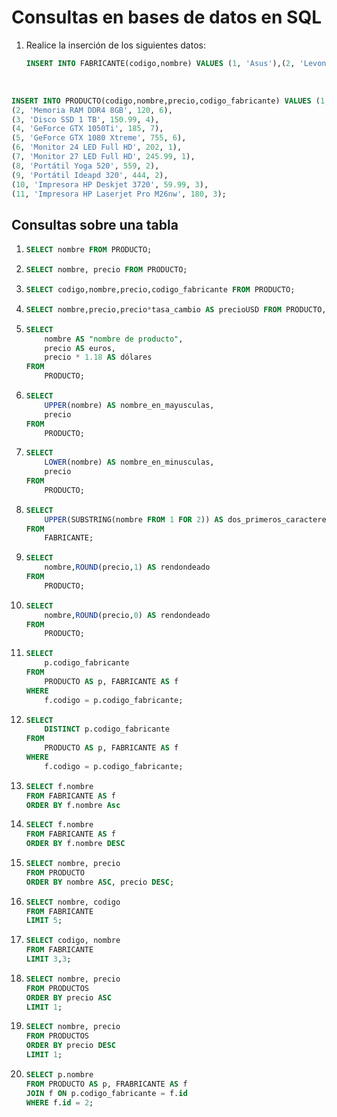 # Consultas en bases de datos en SQL

1. Realice la inserción de los siguientes datos:

   ```sql
   INSERT INTO FABRICANTE(codigo,nombre) VALUES (1, 'Asus'),(2, 'Levono'),(3, 'Hewlett_Packard'),(4, 'Samsung'),(5, 'Seagate'),(6, 'Crucial'),(7, 'Gigabyte'),(8, 'Huawei'),(9, 'Xiaomi');
   
   ```

   ​				

```sql
INSERT INTO PRODUCTO(codigo,nombre,precio,codigo_fabricante) VALUES (1, 'Disco duro SATA3 1TB', 86.99, 5), 
(2, 'Memoria RAM DDR4 8GB', 120, 6), 
(3, 'Disco SSD 1 TB', 150.99, 4),
(4, 'GeForce GTX 1050Ti', 185, 7),
(5, 'GeForce GTX 1080 Xtreme', 755, 6),
(6, 'Monitor 24 LED Full HD', 202, 1), 
(7, 'Monitor 27 LED Full HD', 245.99, 1),
(8, 'Portátil Yoga 520', 559, 2),
(9, 'Portátil Ideapd 320', 444, 2),
(10, 'Impresora HP Deskjet 3720', 59.99, 3),
(11, 'Impresora HP Laserjet Pro M26nw', 180, 3);
```

## Consultas sobre una tabla

1. ```sql
   SELECT nombre FROM PRODUCTO;
   ```

   

2. ```sql
   SELECT nombre, precio FROM PRODUCTO;
   ```

   

3. ```sql
   SELECT codigo,nombre,precio,codigo_fabricante FROM PRODUCTO;
   ```

   

4. ```sql
   SELECT nombre,precio,precio*tasa_cambio AS precioUSD FROM PRODUCTO, (SELECT 1.18 AS tasa_cambio) AS conversion;
   ```

   

5. ```sql
   SELECT 
       nombre AS "nombre de producto",
       precio AS euros,
       precio * 1.18 AS dólares
   FROM 
       PRODUCTO;
   ```

   

6. ```sql
   SELECT 
       UPPER(nombre) AS nombre_en_mayusculas,
       precio
   FROM 
       PRODUCTO;
   ```

   

7. ```sql
   SELECT 
       LOWER(nombre) AS nombre_en_minusculas,
       precio
   FROM 
       PRODUCTO;
   ```

   

8. ```sql
   SELECT 
       UPPER(SUBSTRING(nombre FROM 1 FOR 2)) AS dos_primeros_caracteres
   FROM 
       FABRICANTE;
   ```

   

9. ```sql
   SELECT 
       nombre,ROUND(precio,1) AS rendondeado
   FROM 
       PRODUCTO;
   ```

   

10. ```sql
    SELECT 
        nombre,ROUND(precio,0) AS rendondeado
    FROM 
        PRODUCTO;
    
    ```

    

11. ```sql
    SELECT 
        p.codigo_fabricante 
    FROM 
        PRODUCTO AS p, FABRICANTE AS f
    WHERE 
        f.codigo = p.codigo_fabricante;
    ```

12. ```sql
    SELECT 
        DISTINCT p.codigo_fabricante 
    FROM 
        PRODUCTO AS p, FABRICANTE AS f
    WHERE 
        f.codigo = p.codigo_fabricante;
    
    ```

    

13. ```sql
    SELECT f.nombre
    FROM FABRICANTE AS f
    ORDER BY f.nombre Asc
    ```

    

14. ```sql
    SELECT f.nombre
    FROM FABRICANTE AS f
    ORDER BY f.nombre DESC
    ```

15. ```sql
    SELECT nombre, precio
    FROM PRODUCTO
    ORDER BY nombre ASC, precio DESC;
    ```

16. ```sql
    SELECT nombre, codigo
    FROM FABRICANTE
    LIMIT 5;
    ```

17. ```sql
    SELECT codigo, nombre
    FROM FABRICANTE
    LIMIT 3,3;
    ```

18. ```sql
    SELECT nombre, precio
    FROM PRODUCTOS
    ORDER BY precio ASC
    LIMIT 1;
    ```

19. ```sql
    SELECT nombre, precio
    FROM PRODUCTOS
    ORDER BY precio DESC
    LIMIT 1;
    ```

20. ```sql
    SELECT p.nombre
    FROM PRODUCTO AS p, FRABRICANTE AS f
    JOIN f ON p.codigo_fabricante = f.id
    WHERE f.id = 2;
    
    ```

    






